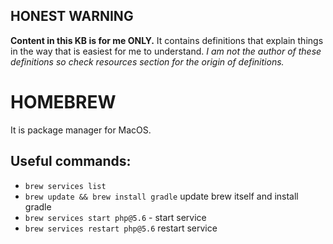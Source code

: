 ## **HONEST WARNING**
**Content in this KB is for me ONLY.**
It contains definitions that explain things in the way that is easiest for me to understand.
_I am not the author of these definitions so check resources section for the origin of definitions._ 


# HOMEBREW
It is package manager for MacOS.

## Useful commands:
* `brew services list` 
* `brew update && brew install gradle` update brew itself and install gradle
* `brew services start php@5.6` - start service
* `brew services restart php@5.6` restart service
